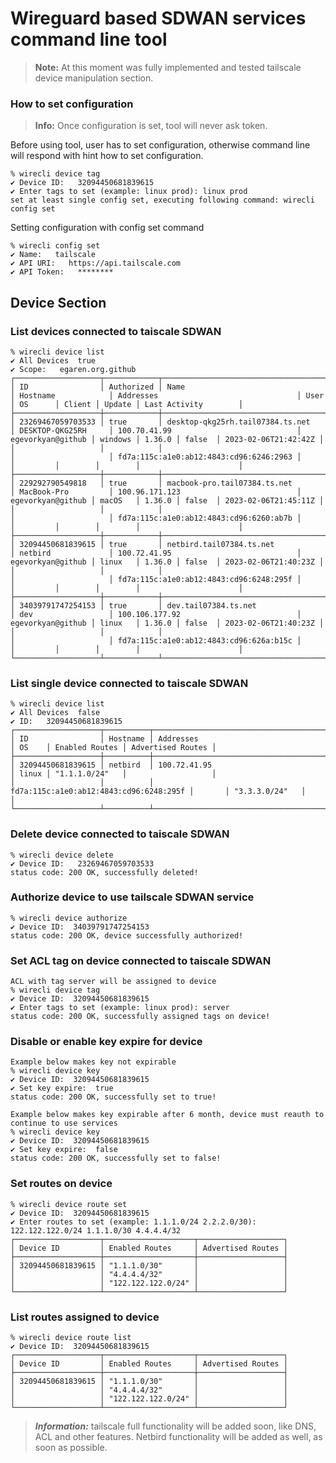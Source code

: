 # Wireguard based SDWAN services command line tool

> **Note:**
> At this moment was fully implemented and tested tailscale device manipulation section.

### How to set configuration
>**Info:**
> Once configuration is set, tool will never ask token.

Before using tool, user has to set configuration, otherwise command line will respond with
hint how to set configuration.
```shell
% wirecli device tag 
✔ Device ID:   32094450681839615
✔ Enter tags to set (example: linux prod): linux prod
set at least single config set, executing following command: wirecli config set
```
Setting configuration with config set command
```shell
% wirecli config set   
✔ Name:   tailscale
✔ API URI:   https://api.tailscale.com
✔ API Token:   ********
```
## Device Section
### List devices connected to taiscale SDWAN
```shell
% wirecli device list      
✔ All Devices  true
✔ Scope:   egaren.org.github
┌───────────────────┬────────────┬──────────────────────────────────────┬─────────────────────┬─────────────────────────────────────────┬───────────────────┬─────────┬────────┬────────┬──────────────────────┐
│ ID                │ Authorized │ Name                                 │ Hostname            │ Addresses                               │ User              │ OS      │ Client │ Update │ Last Activity        │
├───────────────────┼────────────┼──────────────────────────────────────┼─────────────────────┼─────────────────────────────────────────┼───────────────────┼─────────┼────────┼────────┼──────────────────────┤
│ 23269467059703533 │ true       │ desktop-qkg25rh.tail07384.ts.net     │ DESKTOP-QKG25RH     │ 100.70.41.99                            │ egevorkyan@github │ windows │ 1.36.0 │ false  │ 2023-02-06T21:42:42Z │
│                   │            │                                      │                     │ fd7a:115c:a1e0:ab12:4843:cd96:6246:2963 │                   │         │        │        │                      │
├───────────────────┼────────────┼──────────────────────────────────────┼─────────────────────┼─────────────────────────────────────────┼───────────────────┼─────────┼────────┼────────┼──────────────────────┤
│ 229292790549818   │ true       │ macbook-pro.tail07384.ts.net         │ MacBook-Pro         │ 100.96.171.123                          │ egevorkyan@github │ macOS   │ 1.36.0 │ false  │ 2023-02-06T21:45:11Z │
│                   │            │                                      │                     │ fd7a:115c:a1e0:ab12:4843:cd96:6260:ab7b │                   │         │        │        │                      │
├───────────────────┼────────────┼──────────────────────────────────────┼─────────────────────┼─────────────────────────────────────────┼───────────────────┼─────────┼────────┼────────┼──────────────────────┤
│ 32094450681839615 │ true       │ netbird.tail07384.ts.net             │ netbird             │ 100.72.41.95                            │ egevorkyan@github │ linux   │ 1.36.0 │ false  │ 2023-02-06T21:40:23Z │
│                   │            │                                      │                     │ fd7a:115c:a1e0:ab12:4843:cd96:6248:295f │                   │         │        │        │                      │
├───────────────────┼────────────┼──────────────────────────────────────┼─────────────────────┼─────────────────────────────────────────┼───────────────────┼─────────┼────────┼────────┼──────────────────────┤
│ 34039791747254153 │ true       │ dev.tail07384.ts.net                 │ dev                 │ 100.106.177.92                          │ egevorkyan@github │ linux   │ 1.36.0 │ false  │ 2023-02-06T21:40:23Z │
│                   │            │                                      │                     │ fd7a:115c:a1e0:ab12:4843:cd96:626a:b15c │                   │         │        │        │                      │
└───────────────────┴────────────┴──────────────────────────────────────┴─────────────────────┴─────────────────────────────────────────┴───────────────────┴─────────┴────────┴────────┴──────────────────────┘
```
### List single device connected to taiscale SDWAN
```shell
% wirecli device list
✔ All Devices  false
✔ ID:   32094450681839615
┌───────────────────┬──────────┬─────────────────────────────────────────┬───────┬────────────────┬───────────────────┐
│ ID                │ Hostname │ Addresses                               │ OS    │ Enabled Routes │ Advertised Routes │
├───────────────────┼──────────┼─────────────────────────────────────────┼───────┼────────────────┼───────────────────┤
│ 32094450681839615 │ netbird  │ 100.72.41.95                            │ linux │ "1.1.1.0/24"   │                   │
│                   │          │ fd7a:115c:a1e0:ab12:4843:cd96:6248:295f │       │ "3.3.3.0/24"   │                   │
└───────────────────┴──────────┴─────────────────────────────────────────┴───────┴────────────────┴───────────────────┘
```
### Delete device connected to taiscale SDWAN
```shell
% wirecli device delete  
✔ Device ID:   23269467059703533
status code: 200 OK, successfully deleted!
```
### Authorize device to use tailscale SDWAN service
```shell
% wirecli device authorize
✔ Device ID:  34039791747254153
status code: 200 OK, device successfully authorized!
```
### Set ACL tag on device connected to taiscale SDWAN
```shell
ACL with tag server will be assigned to device
% wirecli device tag      
✔ Device ID:  32094450681839615
✔ Enter tags to set (example: linux prod): server
status code: 200 OK, successfully assigned tags on device!
```
### Disable or enable key expire for device
```shell
Example below makes key not expirable
% wirecli device key 
✔ Device ID:  32094450681839615
✔ Set key expire:  true
status code: 200 OK, successfully set to true!
```
```shell
Example below makes key expirable after 6 month, device must reauth to continue to use services
% wirecli device key
✔ Device ID:  32094450681839615
✔ Set key expire:  false
status code: 200 OK, successfully set to false!
```
### Set routes on device
```shell
% wirecli device route set 
✔ Device ID:  32094450681839615
✔ Enter routes to set (example: 1.1.1.0/24 2.2.2.0/30):  122.122.122.0/24 1.1.1.0/30 4.4.4.4/32
┌───────────────────┬────────────────────┬───────────────────┐
│ Device ID         │ Enabled Routes     │ Advertised Routes │
├───────────────────┼────────────────────┼───────────────────┤
│ 32094450681839615 │ "1.1.1.0/30"       │                   │
│                   │ "4.4.4.4/32"       │                   │
│                   │ "122.122.122.0/24" │                   │
└───────────────────┴────────────────────┴───────────────────┘
```
### List routes assigned to device
```shell
% wirecli device route list
✔ Device ID:  32094450681839615
┌───────────────────┬────────────────────┬───────────────────┐
│ Device ID         │ Enabled Routes     │ Advertised Routes │
├───────────────────┼────────────────────┼───────────────────┤
│ 32094450681839615 │ "1.1.1.0/30"       │                   │
│                   │ "4.4.4.4/32"       │                   │
│                   │ "122.122.122.0/24" │                   │
└───────────────────┴────────────────────┴───────────────────┘
```

>***Information:***
> tailscale full functionality will be added soon, like DNS, ACL and other features.
> Netbird functionality will be added as well, as soon as possible.